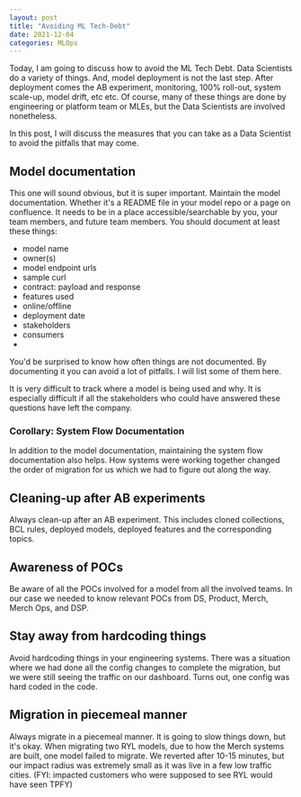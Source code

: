 ```yaml
---
layout: post
title: "Avoiding ML Tech-Debt"
date: 2021-12-04
categories: MLOps
---
```


Today, I am going to discuss how to avoid the ML Tech Debt. Data Scientists do a variety of things. And, model deployment is not the last step. After deployment comes the AB experiment, monitoring, 100% roll-out, system scale-up, model drift, etc etc. Of course, many of these things are done by engineering or platform team or MLEs, but the Data Scientists are involved nonetheless.

In this post, I will discuss the measures that you can take as a Data Scientist to avoid the pitfalls that may come.


## Model documentation

This one will sound obvious, but it is super important. Maintain the model documentation. Whether it's a README file in your model repo or a page on confluence. It needs to be in a place accessible/searchable by you, your team members, and future team members. You should document at least these things:

- model name
- owner(s)
- model endpoint urls
- sample curl
- contract: payload and response
- features used
- online/offline
- deployment date
- stakeholders
- consumers
-

You'd be surprised to know how often things are not documented. By documenting it you can avoid a lot of pitfalls. I will list some of them here.

It is very difficult to track where a model is being used and why. It is especially difficult if all the stakeholders who could have answered these questions have left the company.



### Corollary: System Flow Documentation

In addition to the model documentation, maintaining the system flow documentation also helps. How systems were working together changed the order of migration for us which we had to figure out along the way.


## Cleaning-up after AB experiments

Always clean-up after an AB experiment. This includes cloned collections, BCL rules, deployed models, deployed features and the corresponding topics.


## Awareness of POCs

Be aware of all the POCs involved for a model from all the involved teams. In our case we needed to know relevant POCs from DS, Product, Merch, Merch Ops, and DSP.


## Stay away from hardcoding things

Avoid hardcoding things in your engineering systems. There was a situation where we had done all the config changes to complete the migration, but we were still seeing the traffic on our dashboard. Turns out, one config was hard coded in the code.


## Migration in piecemeal manner

Always migrate in a piecemeal manner. It is going to slow things down, but it's okay. When migrating two RYL models, due to how the Merch systems are built, one model failed to migrate. We reverted after 10-15 minutes, but our impact radius was extremely small as it was live in a few low traffic cities. (FYI: impacted customers who were supposed to see RYL would have seen TPFY)
